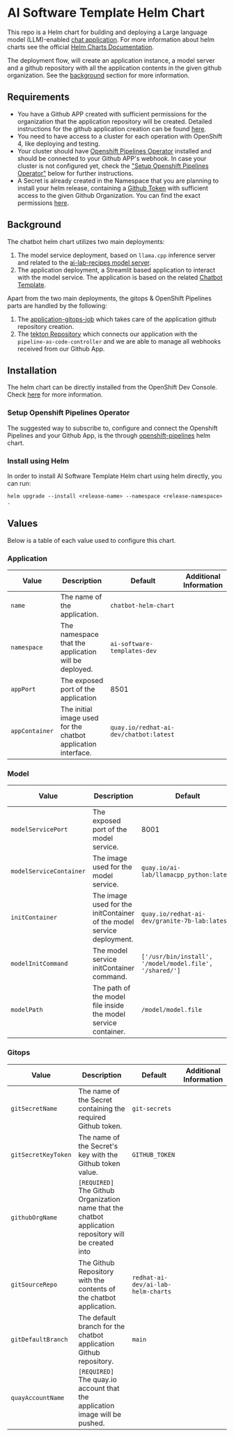 # AI Software Template Helm Chart

This repo is a Helm chart for building and deploying a Large language model (LLM)-enabled [chat application](https://github.com/redhat-ai-dev/ai-lab-samples/tree/main/chatbot). For more information about helm charts see the official [Helm Charts Documentation](https://helm.sh/).

The deployment flow, will create an application instance, a model server and a github repository with all the application contents in the given github organization. See the [background](#background) section for more information.

## Requirements

- You have a Github APP created with sufficient permissions for the organization that the application repository will be created. Detailed instructions for the github application creation can be found [here](https://github.com/redhat-ai-dev/ai-rhdh-installer/blob/main/docs/APP-SETUP.md#github-app).
- You need to have access to a cluster for each operation with OpenShift 4, like deploying and testing.
- Your cluster should have [Openshift Pipelines Operator](https://www.redhat.com/en/technologies/cloud-computing/openshift/pipelines) installed and should be connected to your Github APP's webhook. In case your cluster is not configured yet, check the ["Setup Openshift Pipelines Operator"](#setup-openshift-pipelines-operator) below for further instructions.
- A Secret is already created in the Namespace that you are planning to install your helm release, containing a [Github Token](https://docs.github.com/en/authentication/keeping-your-account-and-data-secure/managing-your-personal-access-tokens#creating-a-personal-access-token-classic) with sufficient access to the given Github Organization. You can find the exact permissions [here](https://github.com/redhat-ai-dev/ai-rhdh-installer/blob/main/docs/APP-SETUP.md#procedure).

## Background

The chatbot helm chart utilizes two main deployments:

1. The model service deployment, based on `llama.cpp` inference server and related to the [ai-lab-recipes model server](https://github.com/containers/ai-lab-recipes/tree/main/model_servers/llamacpp_python).
2. The application deployment, a Streamlit based application to interact with the model service. The application is based on the related [Chatbot Template](https://github.com/redhat-ai-dev/ai-lab-template/tree/main/templates/chatbot/content).

Apart from the two main deployments, the gitops & OpenShift Pipelines parts are handled by the following:

1. The [application-gitops-job](./templates/application-gitops-job.yaml) which takes care of the application github repository creation.
2. The [tekton Repository](./templates/tekton-repository.yaml) which connects our application with the `pipeline-as-code-controller` and we are able to manage all webhooks received from our Github App.

## Installation

The helm chart can be directly installed from the OpenShift Dev Console. Check [here](https://docs.redhat.com/en/documentation/openshift_container_platform/4.8/html/building_applications/working-with-helm-charts#understanding-helm) for more information.

### Setup Openshift Pipelines Operator

The suggested way to subscribe to, configure and connect the Openshift Pipelines and your Github App, is the through [openshift-pipelines](../../../openshift-pipelines/) helm chart.

<!-- TODO: Add manual instructions if needed -->

### Install using Helm

In order to install AI Software Template Helm chart using helm directly, you can run:

```
helm upgrade --install <release-name> --namespace <release-namespace> .
```

## Values

Below is a table of each value used to configure this chart.

### Application

| Value          | Description                                                   | Default                                | Additional Information |
| -------------- | ------------------------------------------------------------- | -------------------------------------- | ---------------------- |
| `name`         | The name of the application.                                  | `chatbot-helm-chart`                   |                        |
| `namespace`    | The namespace that the application will be deployed.          | `ai-software-templates-dev`            |                        |
| `appPort`      | The exposed port of the application                           | 8501                                   |                        |
| `appContainer` | The initial image used for the chatbot application interface. | `quay.io/redhat-ai-dev/chatbot:latest` |                        |

### Model

| Value                   | Description                                                           | Default                                                 | Additional Information |
| ----------------------- | --------------------------------------------------------------------- | ------------------------------------------------------- | ---------------------- |
| `modelServicePort`      | The exposed port of the model service.                                | 8001                                                    |                        |
| `modelServiceContainer` | The image used for the model service.                                 | `quay.io/ai-lab/llamacpp_python:latest`                 |                        |
| `initContainer`         | The image used for the initContainer of the model service deployment. | `quay.io/redhat-ai-dev/granite-7b-lab:latest`           |                        |
| `modelInitCommand`      | The model service initContainer command.                              | `['/usr/bin/install', '/model/model.file', '/shared/']` |                        |
| `modelPath`             | The path of the model file inside the model service container.        | `/model/model.file`                                     |                        |

### Gitops

| Value               | Description                                                                                            | Default                            | Additional Information |
| ------------------- | ------------------------------------------------------------------------------------------------------ | ---------------------------------- | ---------------------- |
| `gitSecretName`     | The name of the Secret containing the required Github token.                                           | `git-secrets`                      |                        |
| `gitSecretKeyToken` | The name of the Secret's key with the Github token value.                                              | `GITHUB_TOKEN`                     |                        |
| `githubOrgName`     | `[REQUIRED]` The Github Organization name that the chatbot application repository will be created into |                                    |                        |
| `gitSourceRepo`     | The Github Repository with the contents of the chatbot application.                                    | `redhat-ai-dev/ai-lab-helm-charts` |                        |
| `gitDefaultBranch`  | The default branch for the chatbot application Github repository.                                      | `main`                             |                        |
| `quayAccountName`   | `[REQUIRED]` The quay.io account that the application image will be pushed.                            |                                    |                        |
